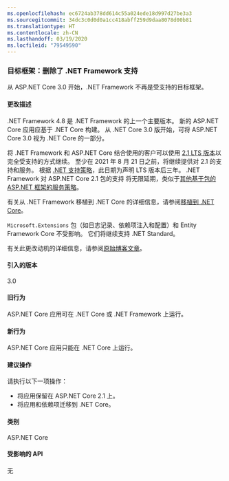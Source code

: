 ```yaml
---
ms.openlocfilehash: ec6724ab378dd614c55a024ede18d997d27be3a3
ms.sourcegitcommit: 34dc3c0d0d0a1cc418abff259d9daa8078d00b81
ms.translationtype: HT
ms.contentlocale: zh-CN
ms.lasthandoff: 03/19/2020
ms.locfileid: "79549590"
---
```

### <a name="target-framework-net-framework-support-dropped"></a>目标框架：删除了 .NET Framework 支持

从 ASP.NET Core 3.0 开始，.NET Framework 不再是受支持的目标框架。

#### <a name="change-description"></a>更改描述

.NET Framework 4.8 是 .NET Framework 的上一个主要版本。 新的 ASP.NET Core 应用应基于 .NET Core 构建。 从 .NET Core 3.0 版开始，可将 ASP.NET Core 3.0 视为 .NET Core 的一部分。

将 .NET Framework 和 ASP.NET Core 结合使用的客户可以使用 [2.1 LTS 版本](https://dotnet.microsoft.com/download/dotnet-core/2.1)以完全受支持的方式继续。 至少在 2021 年 8 月 21 日之前，将继续提供对 2.1 的支持和服务。 根据 [.NET 支持策略](https://dotnet.microsoft.com/platform/support-policy)，此日期为声明 LTS 版本后三年。 .NET Framework 对 ASP.NET Core 2.1 包的支持  将无限延期，类似于[其他基于包的 ASP.NET 框架的服务策略](https://dotnet.microsoft.com/platform/support/policy/aspnet)。

有关从 .NET Framework 移植到 .NET Core 的详细信息，请参阅[移植到 .NET Core](~/docs/core/porting/index.md)。

`Microsoft.Extensions` 包（如日志记录、依赖项注入和配置）和 Entity Framework Core 不受影响。 它们将继续支持 .NET Standard。

有关此更改动机的详细信息，请参阅[原始博客文章](https://devblogs.microsoft.com/aspnet/a-first-look-at-changes-coming-in-asp-net-core-3-0/)。

#### <a name="version-introduced"></a>引入的版本

3.0

#### <a name="old-behavior"></a>旧行为

ASP.NET Core 应用可在 .NET Core 或 .NET Framework 上运行。

#### <a name="new-behavior"></a>新行为

ASP.NET Core 应用只能在 .NET Core 上运行。

#### <a name="recommended-action"></a>建议操作

请执行以下一项操作：

- 将应用保留在 ASP.NET Core 2.1 上。
- 将应用和依赖项迁移到 .NET Core。

#### <a name="category"></a>类别

ASP.NET Core

#### <a name="affected-apis"></a>受影响的 API

无

<!-- 

#### Affected APIs

Not detectable via API analysis

-->

